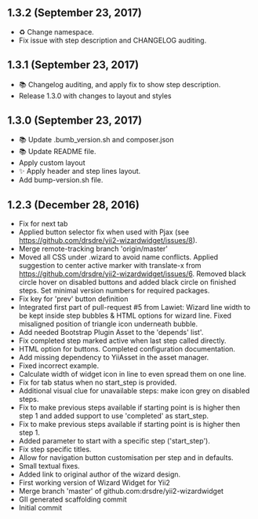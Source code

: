 ## 1.3.2 (September 23, 2017)
  - ♻ Change namespace.
  - Fix issue with step description and CHANGELOG auditing.

## 1.3.1 (September 23, 2017)
  - 📚  Changelog auditing, and apply fix to show step description.
  - Release 1.3.0 with changes to layout and styles

## 1.3.0 (September 23, 2017)
  - 📚  Update .bumb_version.sh and composer.json
  - 📚  Update README file.
  - Apply custom layout
  - ✨  Apply header and step lines layout.
  - Add bump-version.sh file.

## 1.2.3 (December 28, 2016)
  - Fix for next tab
  - Applied button selector fix when used with Pjax (see https://github.com/drsdre/yii2-wizardwidget/issues/8).
  - Merge remote-tracking branch 'origin/master'
  - Moved all CSS under .wizard to avoid name conflicts. Applied suggestion to center active marker with translate-x from https://github.com/drsdre/yii2-wizardwidget/issues/6. Removed black circle hover on disabled buttons and added black circle on finished steps. Set minimal version numbers for required packages.
  - Fix key for 'prev' button definition
  - Integrated first part of pull-request #5 from Lawiet: Wizard line width to be kept inside step bubbles & HTML options for wizard line. Fixed misaligned position of triangle icon underneath bubble.
  - Add needed Bootstrap Plugin Asset to the 'depends' list'.
  - Fix completed step marked active when last step called directly.
  - HTML option for buttons. Completed configuration documentation.
  - Add missing dependency to YiiAsset in the asset manager.
  - Fixed incorrect example.
  - Calculate width of widget icon in line to even spread them on one line.
  - Fix for tab status when no start_step is provided.
  - Additional visual clue for unavailable steps: make icon grey on disabled steps.
  - Fix to make previous steps available if starting point is is higher then step 1 and added support to use 'completed' as start_step.
  - Fix to make previous steps available if starting point is is higher then step 1.
  - Added parameter to start with a specific step ('start_step').
  - Fix step specific titles.
  - Allow for navigation button customisation per step and in defaults.
  - Small textual fixes.
  - Added link to original author of the wizard design.
  - First working version of Wizard Widget for Yii2
  - Merge branch 'master' of github.com:drsdre/yii2-wizardwidget
  - GII generated scaffolding commit
  - Initial commit





